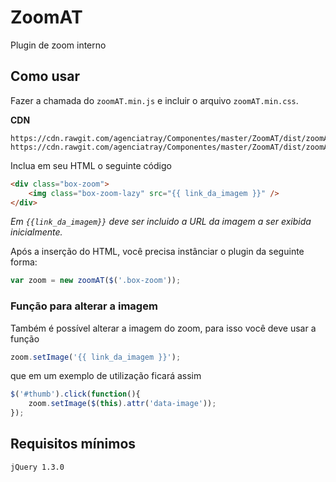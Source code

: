 # ZoomAT

Plugin de zoom interno

## Como usar

Fazer a chamada do `zoomAT.min.js` e incluir o arquivo `zoomAT.min.css`.

**CDN**
```
https://cdn.rawgit.com/agenciatray/Componentes/master/ZoomAT/dist/zoomAT.min.css
https://cdn.rawgit.com/agenciatray/Componentes/master/ZoomAT/dist/zoomAT.min.js
```

Inclua em seu HTML o seguinte código
```html
<div class="box-zoom">
    <img class="box-zoom-lazy" src="{{ link_da_imagem }}" />
</div>
```
_Em `{{link_da_imagem}}` deve ser incluido a URL da imagem a ser exibida inicialmente._

Após a inserção do HTML, você precisa instânciar o plugin da seguinte forma:
```javascript
var zoom = new zoomAT($('.box-zoom'));
```

### Função para alterar a imagem

Também é possível alterar a imagem do zoom, para isso você deve usar a função

```javascript
zoom.setImage('{{ link_da_imagem }}');
```

que em um exemplo de utilização ficará assim

```javascript
$('#thumb').click(function(){
    zoom.setImage($(this).attr('data-image'));
});

```

## Requisitos mínimos

`jQuery 1.3.0`
